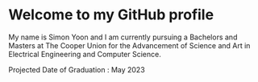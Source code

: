 # Welcome to my GitHub profile 

My name is Simon Yoon and I am currently pursuing a Bachelors and Masters at The Cooper Union for the Advancement of Science and Art in Electrical Engineering and Computer Science. 

Projected Date of Graduation : May 2023 
